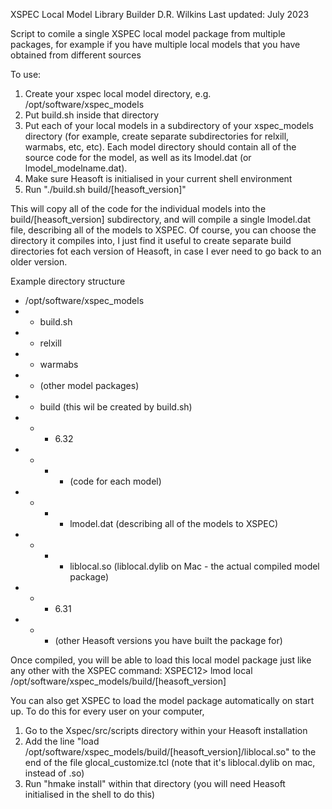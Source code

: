 XSPEC Local Model Library Builder
D.R. Wilkins
Last updated: July 2023

Script to comile a single XSPEC local model package from multiple packages, for example if you have multiple local models that you have obtained from different sources

To use:
1) Create your xspec local model directory, e.g. /opt/software/xspec_models
2) Put build.sh inside that directory
3) Put each of your local models in a subdirectory of your xspec_models directory (for example, create separate subdirectories for relxill, warmabs, etc, etc). Each model directory should contain all of the source code for the model, as well as its lmodel.dat (or lmodel_modelname.dat).
4) Make sure Heasoft is initialised in your current shell environment
5) Run "./build.sh build/[heasoft_version]"

This will copy all of the code for the individual models into the build/[heasoft_version] subdirectory, and will compile a single lmodel.dat file, describing all of the models to XSPEC. Of course, you can choose the directory it compiles into, I just find it useful to create separate build directories fot each version of Heasoft, in case I ever need to go back to an older version.

Example directory structure
- /opt/software/xspec_models
- - build.sh
- - relxill
- - warmabs
- - (other model packages)
- - build (this wil be created by build.sh)
- - - 6.32
- - - - (code for each model)
- - - - lmodel.dat (describing all of the models to XSPEC)
- - - - liblocal.so (liblocal.dylib on Mac - the actual compiled model package)
- - - 6.31
- - - (other Heasoft versions you have built the package for)

Once compiled, you will be able to load this local model package just like any other with the XSPEC command:
XSPEC12> lmod local /opt/software/xspec_models/build/[heasoft_version]

You can also get XSPEC to load the model package automatically on start up. To do this for every user on your computer, 
1) Go to the Xspec/src/scripts directory within your Heasoft installation
2) Add the line "load /opt/software/xspec_models/build/[heasoft_version]/liblocal.so" to the end of the file glocal_customize.tcl (note that it's liblocal.dylib on mac, instead of .so) 
3) Run "hmake install" within that directory (you will need Heasoft initialised in the shell to do this)

